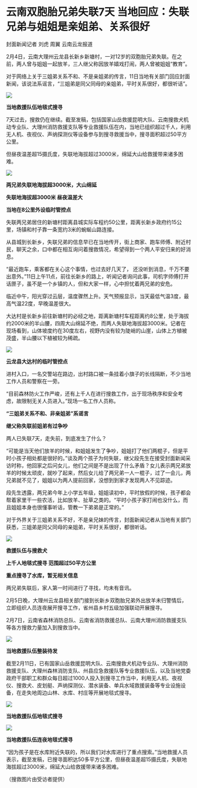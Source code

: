 # 云南双胞胎兄弟失联7天 当地回应：失联兄弟与姐姐是亲姐弟、关系很好

封面新闻记者 刘虎 周翼 云南云龙报道

2月4日，云南大理州云龙县长新乡新塘村，一对12岁的双胞胎兄弟失联。在之前，两人曾与姐姐一起放羊，三人继父称因放羊嬉戏打闹，两人曾被姐姐“教育”。

对于网络上关于三姐弟关系不和、不是亲姐弟的传言，11日当地有关部门回应封面新闻，该说法系谣言，“三姐弟是同父同母的亲姐弟，平时关系很好，都很听话”。

![](https://inews.gtimg.com/newsapp_bt/0/15659012206/1000)

**当地救援队伍地毯式搜寻**

7天过去，搜救仍在继续。截至发稿，包括国家山岳救援昆明大队、云南搜救犬机动专业队、大理州消防救援支队等专业救援队伍在内，当地已组织超过千人，利用无人机、夜视仪、声纳探测仪等设备参与到搜寻救援当中，搜寻面积超过50平方公里。

但昼夜温差超15摄氏度，失联地海拔超过3000米，绵延大山给救援带来诸多困难。

![](https://inews.gtimg.com/newsapp_bt/0/15659012215/1000)

**两兄弟失联地海拔超3000米，大山绵延**

**失联地海拔超3000米 昼夜温差大**

**当地在8公里外设临时管控点**

失联两兄弟居住的新塘村距离县城实际车程约50公里，距离长新乡政府约15公里，场镇和村子靠一条宽约3米的蜿蜒山路连接。

从县城到长新乡，失联兄弟的信息早已在当地传开，街上商家、跑车师傅、附近村民，聊天之余，口中都在相互询问着搜救情况，希望得到一个两人平安归来的好消息。

“最近跑车，乘客都在关心这个事情，也过去好几天了，
还没听到消息，千万不要出意外。”11日上午11点，前往长新乡的路上，听闻记者询问此事，司机字师傅打开话匣子，虽不是一个乡镇的人，但和大家一样，心中担忧着两兄弟的安危。

临近中午，阳光穿过云层，温度骤然上升。天气预报显示，当天最低气温3度，最高气温22度，早晚温差很大。

大达村是长新乡前往新塘村的必经之地，距离新塘村车程距离约8公里，处于海拔约2000米的半山腰，四周大山绵延不绝，而两人失联地海拔超3000米。记者在现场看到，山体坡度约在30度左右，视野内没有较为陡峭的山崖，山体上方植被茂盛，半山腰以下植被较为稀疏。

![](https://inews.gtimg.com/newsapp_bt/0/15659012222/1000)

**云龙县大达村的临时管控点**

进村入口，一名交警站在路边，出村路口被一条挂着小旗子的长线隔断，不少当地工作人员和警察在一旁。

“目前森林防火工作严峻，还有上千人在进行搜救工作，出于现场秩序和安全考虑，故限制无关人员进入。”现场一名工作人员称。

**“三姐弟关系不和、非亲姐弟”系谣言**

**继父称失联前姐弟有过争吵**

两人已失联7天，走失前，到底发生了什么？

“可能是当天他们放羊的时候，和姐姐发生了争吵，姐姐打了他们两棍子，但是平时小孩子相处都是很好的。”谈及两个孩子为何失联，继父段先生在接受封面新闻采访时称，他回家之后问女儿，他们之间是不是出现了什么矛盾？女儿表示两兄弟放羊的时候太顽皮，就吵了起来，然后女儿给了两兄弟一人一棍子，过了一会儿，两兄弟就不见了，姐姐以为两人提前回家，没想到到家才发现两人不见踪迹。

段先生透露，两兄弟今年上小学五年级，姐姐读初中，平时放假的时候，孩子都会帮着家里干一些农活，比如放羊、扯草之类的。“平时小孩子家打闹也没什么，而且姐姐本身也很懂事听话，管教一下弟弟是正常的。”

对于外界关于三姐弟关系不好，不是亲兄妹的传言，封面新闻记者从当地有关部门获悉，三姐弟是同父同母的亲姐弟，平时关系很好，都很听话。

![](https://inews.gtimg.com/newsapp_bt/0/15659012228/1000)

**救援队伍与搜救犬**

**上千人地毯式搜寻 范围超过50平方公里**

**重点搜寻了水库，暂无相关信息**

两兄弟失联后，家人第一时间进行了寻找，均未有音讯。

2月5日晚，大理州云龙县相关部门接到长新乡双胞胎兄弟外出放羊未归警情后，立即组织人员连夜展开搜寻工作，省州县乡村五级加强联动开展搜寻。

2月7日，云南省森林消防总队、云南省消防救援总队、云南大理州消防救援支队等各方搜救力量加入到搜救当中。

![](https://inews.gtimg.com/newsapp_bt/0/15659012231/1000)

**当地救援队伍整装待发**

截至2月11日，已有国家山岳救援昆明大队、云南搜救犬机动专业队、大理州消防救援支队、大理州森林消防支队、州县应急救援队等专业救援队伍，以及当地党委政府干部职工和群众每日超过1000人投入到搜寻工作当中，利用无人机、夜视仪、搜救犬、皮划艇、声纳探测仪、潜水装备、单兵水域救援装备等专业设施设备，在走失地周边山林、水库、村庄等开展地毯式搜寻。

![](https://inews.gtimg.com/newsapp_bt/0/15659012236/1000)

**当地救援队伍地毯式搜寻**

![](https://inews.gtimg.com/newsapp_bt/0/15659012244/1000)

**当地救援队伍连夜地毯式搜寻**

“因为孩子是在水库附近失联的，所以我们对水库进行了重点搜索。”当地救援人员表示，截至发稿，已搜寻面积达50多平方公里，但昼夜温差超15摄氏度，失联地海拔超过3000米，绵延大山给救援带来诸多困难。

（搜救图片由受访者提供）

